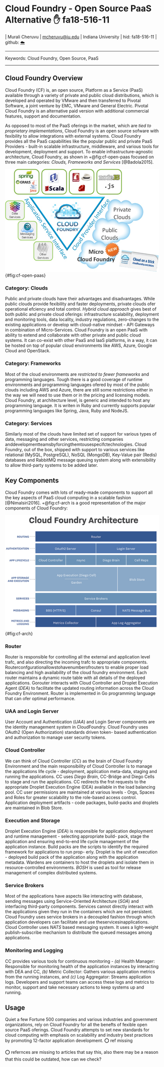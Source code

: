 # Cloud Foundry - Open Source PaaS Alternative :hand: fa18-516-11
 
| Murali Cheruvu
| mcheruvu@iu.edu
| Indiana University
| hid: fa18-516-11
| github: [:cloud:](https://github.com/cloudmesh-community/fa18-516-11/blob/master/paper/paper.md)
  
---
 
Keywords: Cloud Foundry, Open Source, PaaS
 
---

## Cloud Foundry Overview

Cloud Foundry (CF) is, an open source, Platform as a Service (PaaS) 
available through a variety of private and public cloud distributions, 
which is developed and operated by VMware and then transferred to Pivotal Software, 
a joint venture by EMC, VMware and General Electric. Pivotal Cloud Foundry is 
an alternative paid version with additional commercial features, support and documentation.

As opposed to most of the PaaS oferings in the market, which are
*tied to proprietary implementations*, Cloud Foundry is an open
source sofware with fexibility to allow integrations with 
external systems. Cloud Foundry provides all the PaaS capabilities like
the popular public and private PaaS Providers - built-in scalable
infrastructure, middleware, and various tools for development, 
deployment and support. To enable infrastructure-agnostic 
architecture, Cloud Foundry, as shown in +@fig:cf-open-paas focused on three main categories: *Clouds,
Frameworks and Services* [@Badola2015].

![Cloud Foundry - Open PaaS](images/Cloud-Foundry-as-Open-PaaS.jpg){#fig:cf-open-paas}

### Category: Clouds

Public and private clouds have their advantages and disadvantages.
While public clouds provide fexibility and faster deployments, private 
clouds ofer operational efciency and total control. *Hybrid
cloud approach* gives best of both public and private cloud oferings: 
infrastructure scalability, deployment and monitoring tools, data
locality, industry regulations, zero-changes to the existing 
applications or develop with cloud-native mindset - API Gateways in
combination of Micro-Services. Cloud Foundry is an open PaaS
with ability to extend and collaborate with other private and public
cloud systems. It can co-exist with other PaaS and IaaS platforms,
in a way, it can be hosted on top of popular cloud environments
like AWS, Azure, Google Cloud and OpenStack.

### Category: Frameworks

Most of the cloud environments are *restricted to fewer frameworks*
and programming languages. Tough there is a good coverage
of runtime environments and programming languages ofered by
most of the public clouds including AWS and Azure, there are still
some restrictions either in the way we will need to use them or in
the pricing and licensing models. Cloud Foundry, at architecture
level, is generic and intended to host any programming language.
It is writen in Ruby and currently supports popular programming
languages like Spring, Java, Ruby and NodeJS.

### Category: Services

Similarly most of the clouds have limited set of support for various
types of data, messaging and other services, restricting companies
anddevelopmentteamsbyforcingthemtousespecifctechnologies.
Cloud Foundry, out of the box, shipped with support to various
services like relational (MySQL, PostgreSQL), NoSQL (MongoDB),
Key-Value pair (Redis) databases and RabbitMQ message queuing
system along with extensibility to allow third-party systems to be
added later.

## Key Components

Cloud Foundry comes with lots of ready-made components to 
support all the key aspects of PaaS cloud computing in a scalable
fashion [@Nimalsiri2016]. +@fig:cf-arch is a good representation of the major components
of Cloud Foundry:

![Cloud Foundry Architecture](images/Cloud-Foundry-arch.png){#fig:cf-arch}

### Router

Router is responsible for controlling all the external and application
level trafc, and also directing the incoming trafc to appropriate
components. Routerconfgurationallowstohavenumberofrouters
to enable proper load balancing and high availability of the cloud
foundry environment. Each router maintains a dynamic route table
with all details of the deployed applications. Gorouter interacts
with Cloud Controller and Droplet Execution Agent (*DEA*) to 
facilitate the updated routing information across the Cloud Foundry
Environment. Router is implemented in Go programming language
that can ofer optimal performance.

### UAA and Login Server

User Account and Authentication (*UAA*) and Login Server 
components are the identity management system in CloudFoundry. Cloud
Foundry uses OAuth2 (Open Authorization) standards driven token-
based authentication and authorization to manage user security
tokens.

### Cloud Controller

We can think of Cloud Controller (*CC*) as the brain of Cloud Foundry
Environment and the main responsibility of Cloud Controller is to
manage the applications life cycle - deployment, application 
meta-data, staging and running the applications. CC uses *Diego Brain*,
CC-Bridge and Diego Cells to stage and run the applications. CC
redirects the frst requests to the appropriate Droplet Execution
Engine (DEA) available in the load balancing pool. CC user 
permissions are maintained at various levels - Orgs, Spaces and Roles
for greater scalability to the role-based access control. Application
deployment artifacts - code packages, build-packs and droplets are
maintained in Blob Store.

### Execution and Storage

Droplet Execution Engine (*DEA*) is responsible for application 
deployment and runtime management - selecting appropriate build-
pack, stage the application and ensuring end-to-end life cycle 
management of the application instance. Build packs are the scripts
to identify the required framework for applications to run prop-
erly. Droplet is the unit of execution - deployed build pack of the
application along with the application metadata. Wardens are 
containers to host the droplets and isolate them in resource-controlled
environments. *BOSH* is used as tool for release management of
complex distributed systems.

### Service Brokers

Most of the applications have aspects like interacting with database,
sending messages using Service-Oriented Architecture (*SOA*) and
interfacing third-party components. Services cannot directly 
interact with the applications given they run in the containers which are
not persistent. Cloud Foundry uses service brokers in a decoupled
fashion through which application developers can facilitate and use
theservicesinapplications. Cloud Controller uses *NATS* based messaging system.
It uses a light-weight publish-subscribe mechanism to distribute
the queued messages among applications.

### Monitoring and Logging

CC provides various tools for continuous monitoring - *(a)* Health
Manager: Responsible for monitoring health of the application
instances by interacting with DEA and CC, *(b)* Metric Collector:
Gathers various application metrics from the running instances,
and *(c)* Log Aggregator: Streams application logs. Developers and
support teams can access these logs and metrics to monitor, support
and take necessary actions to keep systems up and running.

## Usage

Quiet a few Fortune 500 companies and various
industries and government organizations, rely on Cloud Foundry
for all the benefts of fexible open source PaaS oferings. Cloud
Foundry attempts to set new standards for cloud computing with
emphasis on scalability and industry best practices by promoting
12-factor application development. :o: ref missing

:o: refernces are missing to articles that say this, also there may be a reason that this could be outdated, how can we check?

